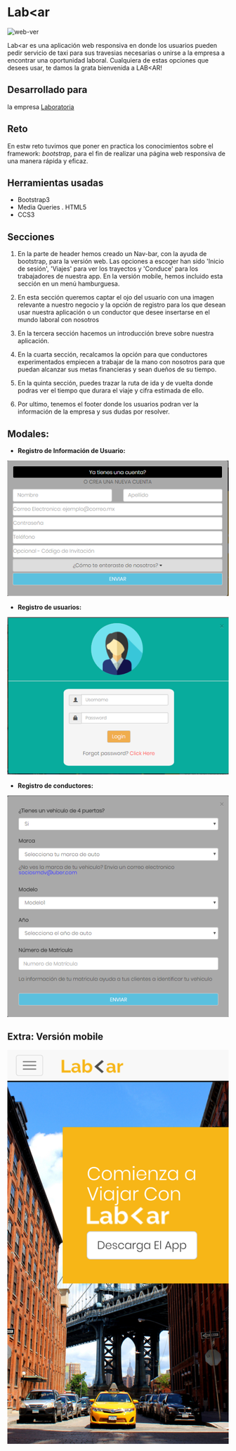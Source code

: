 # Lab<ar
  
  ![web-ver](https://user-images.githubusercontent.com/32288447/37790836-9bf8542a-2dd5-11e8-92c7-f87cd84c5cfc.png)

Lab<ar es una aplicación web responsiva en donde los usuarios pueden pedir servicio de taxi para sus travesias necesarias o unirse a la empresa a encontrar una oportunidad laboral. Cualquiera de estas opciones que desees usar, te damos la grata bienvenida a LAB<AR!

## Desarrollado para

la empresa [Laboratoria](http://www.laboratoria.la/)

## Reto
  
  En estw reto tuvimos que poner en practica los conocimientos sobre el framework: _bootstrap_, para el fin de realizar una página web responsiva de una manera rápida y eficaz.

## Herramientas usadas

- Bootstrap3
- Media Queries
. HTML5
- CCS3

## Secciones

  1. En la parte de header hemos creado un Nav-bar, con la ayuda de bootstrap, para la versión web. Las opciones a escoger han sido 'Inicio de sesión', 'Viajes' para ver los trayectos y 'Conduce' para los trabajadores de nuestra app. En la versión mobile, hemos incluido esta sección en un menú hamburguesa.

  2. En esta sección queremos captar el ojo del usuario con una imagen relevante a nuestro negocio y la opción de registro para los que desean usar nuestra aplicación o un conductor que desee insertarse en el mundo laboral con nosotros

  3. En la tercera sección hacemos un introducción breve sobre nuestra aplicación.

  4. En la cuarta sección, recalcamos la opción para que conductores experimentados empiecen a trabajar de la mano con nosotros para que puedan alcanzar sus metas financieras y sean dueños de su tiempo.

  5. En la quinta sección, puedes trazar la ruta de ida y de vuelta donde podras ver el tiempo que durara el viaje y cifra estimada de ello.

  6. Por ultimo, tenemos el footer donde los usuarios podran ver la información de la empresa y sus dudas por resolver.

## Modales:  

- __Registro de Información de Usuario:__  

![registo de información](assets/readme/registro.png)

- __Registro de usuarios:__

![registo de usuario](assets/readme/inicia_sesion.png)

- __Registro de conductores:__

![registro de conductores](assets/readme/conductores.png)


## Extra: Versión mobile

![mobile-ver](assets/readme/mob-ver.png)

